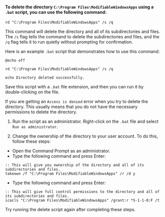 #### To delete the directory `C:\Program Files\ModifiableWindowsApps` using a `.bat` script, you can use the following command:

```
rd "C:\Program Files\ModifiableWindowsApps" /s /q
```

This command will delete the directory and all of its subdirectories and files. The `/s` flag tells the command to delete the subdirectories and files, and the `/q` flag tells it to run quietly without prompting for confirmation.

Here is an example `.bat` script that demonstrates how to use this command:

```
@echo off

rd "C:\Program Files\ModifiableWindowsApps" /s /q

echo Directory deleted successfully.
```

Save this script with a `.bat` file extension, and then you can run it by double-clicking on the file.

If you are getting an `Access is denied` error when you try to delete the directory. This usually means that you do not have the necessary permissions to delete the directory.

1. Run the script as an administrator. Right-click on the `.bat` file and select `Run as administrator`.

2. Change the ownership of the directory to your user account. To do this, follow these steps:

- Open the Command Prompt as an administrator.
- Type the following command and press Enter:

```
:: This will give you ownership of the directory and all of its subdirectories and files.
takeown /f "C:\Program Files\ModifiableWindowsApps" /r /d y
```

- Type the following command and press Enter:

```
:: This will give full control permissions to the directory and all of its subdirectories and files.
icacls "C:\Program Files\ModifiableWindowsApps" /grant:r *S-1-1-0:F /t
```

Try running the delete script again after completing these steps.
